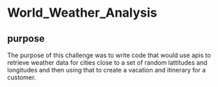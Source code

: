 # World_Weather_Analysis
## purpose
The purpose of this challenge was to write code that would use apis to retrieve weather data for cities close to a set of random lattitudes and longitudes and then using that to create a vacation and itinerary for a customer.
